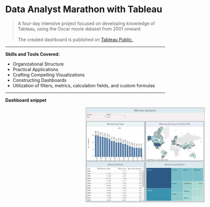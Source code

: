 # Data Analyst Marathon with Tableau

<p align='justify'>
    <blockquote>
    A four-day intensive project focused on developing knowledge of Tableau, using the Oscar movie dataset from 2001 onward.
    <br><br>
    The created dashboard is published on
    <a href='https://public.tableau.com/app/profile/grzegorz.finke/viz/Movies_analisis/Moviesanalysis?publish=yes'>Tableau Public.</a>
    </blockquote>
</p>

---
**Skills and Tools Covered:**
- Organizational Structure
- Practical Applications
- Crafting Compelling Visualizations
- Constructing Dashboards
- Utilization of filters, metrics, calculation fields, and custom formulas

---
**Dashboard snippet**

<div align='center'>
    <a href="https://public.tableau.com/app/profile/grzegorz.finke/viz/Movies_analisis/Moviesanalysis?publish=yes" title="Tableau Public">
    <img src="https://github.com/Gr3Fin/Courses_and_Certificates/blob/main/DA_Marathon_with_Tableau/images/Tableau_movies.JPG" style="display: block; width: 75%; margin-left: 50%;">
    </a>
</div>
